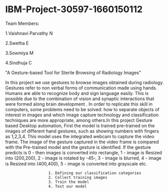 # IBM-Project-30597-1660150112

Team Members:

   1.Vaishnavi Parvathy N
   
   2.Swetha E
   
   3.Sowmiya M
   
   4.Sindhuja C
   
"A Gesture-based Tool for Sterile Browsing of Radiology Images"

In this project we use gestures to browse images obtained during radiology. Gestures refer to non verbal forms of communication made using hands.
Humans are able to recognize body and sign language easily. This is possible due to the combination of vision and synaptic interactions that were formed along brain development . In order to replicate this skill in computers, some problems need to be solved: how to separate objects of interest in images and which image capture technology and classification techniques are more appropriate, among others.In this project Gesture based Desktop automation, First the model is trained pre-trained on the images of different hand gestures, such as showing numbers with fingers as 1,2,3,4. This model uses the integrated webcam to capture the video frame. The image of the gesture captured in the video frame is compared with the Pre-trained model and the gesture is identified. If the gesture predicts is 0 - then images is converted into rectangle, 1 - image is Resized into (200,200), 2 - image is rotated by -45॰, 3 - image is blurred, 4 - image is Resized into (400,400), 5 - image is converted into grayscale etc.

                       1. Defining our classification categories
                       2. Collect training images
                       3. Train the model
                   	   4. Test our model
